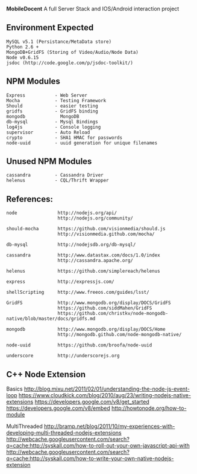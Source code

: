 __MobileDocent__ A full Server Stack and IOS/Android interaction project

## Environment Expected

    MySQL v5.1 (Persistance/MetaData store)
    Python 2.6 +
    MongoDB+GridFS (Storing of Video/Audio/Node Data)
   	Node v0.6.15
	jsdoc (http://code.google.com/p/jsdoc-toolkit/)
	
## NPM Modules
    Express           - Web Server
    Mocha             - Testing Framework
	Should            - easier testing
    gridfs            - GridFS binding
	mongodb             MongoDB  
	db-mysql          - Mysql Bindings
	log4js			  - Console logging
	supervisor		  - Auto Reload
	crypto			  - SHA1 HMAC for passwords
    node-uuid         - uuid generation for unique filenames
    

## Unused NPM Modules
    cassandra         - Cassandra Driver
	helenus           - CQL/Thrift Wrapper
	
## References:

	node			   http://nodejs.org/api/
	                   http://nodejs.org/community/

	should-mocha       https://github.com/visionmedia/should.js
	                   http://visionmedia.github.com/mocha/

	db-mysql           http://nodejsdb.org/db-mysql/

	cassandra          http://www.datastax.com/docs/1.0/index
	                   http://cassandra.apache.org/

	helenus			   https://github.com/simplereach/helenus

	express            http://expressjs.com/

	shellScripting     http://www.freeos.com/guides/lsst/

	GridFS			   http://www.mongodb.org/display/DOCS/GridFS
   				   	   https://github.com/siddMahen/GridFS
					   https://github.com/christkv/node-mongodb-native/blob/master/docs/gridfs.md
					   
	mongodb			   http://www.mongodb.org/display/DOCS/Home
					   http://mongodb.github.com/node-mongodb-native/

    node-uuid          https://github.com/broofa/node-uuid

    underscore         http://underscorejs.org

## C++ Node Extension 

   Basics
        http://blog.mixu.net/2011/02/01/understanding-the-node-js-event-loop
	    https://www.cloudkick.com/blog/2010/aug/23/writing-nodejs-native-extensions
	    https://developers.google.com/v8/get_started
	    https://developers.google.com/v8/embed
	    http://howtonode.org/how-to-module

   MultiThreaded
        http://bramp.net/blog/2011/10/my-experiences-with-developing-multi-threaded-nodejs-extensions
		http://webcache.googleusercontent.com/search?q=cache:http://syskall.com/how-to-roll-out-your-own-javascript-api-with
		http://webcache.googleusercontent.com/search?q=cache:http://syskall.com/how-to-write-your-own-native-nodejs-extension
	
  
    
	
	